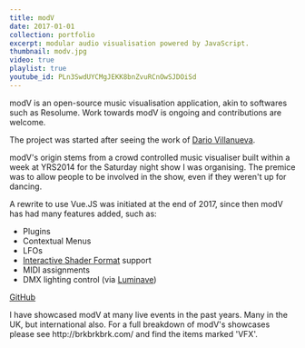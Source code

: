 ```yaml
---
title: modV
date: 2017-01-01
collection: portfolio
excerpt: modular audio visualisation powered by JavaScript.
thumbnail: modv.jpg
video: true
playlist: true
youtube_id: PLn3SwdUYCMgJEKK8bnZvuRCnOwSJDOiSd
---
```


modV is an open-source music visualisation application, akin to softwares such as Resolume.
Work towards modV is ongoing and contributions are welcome.

The project was started after seeing the work of [Dario Villanueva](http://www.alolo.co).

modV's origin stems from a crowd controlled music visualiser built within a week at YRS2014 for the Saturday night show I was organising. The premice was to allow people to be involved in the show, even if they weren't up for dancing.

A rewrite to use Vue.JS was initiated at the end of 2017, since then modV has had many features added, such as:

* Plugins
* Contextual Menus
* LFOs
* [Interactive Shader Format](https://www.interactiveshaderformat.com/) support
* MIDI assignments
* DMX lighting control (via [Luminave](https://github.com/NERDDISCO/luminave))

<a class="pure-button" href="https://github.com/2xAA/modV" target="_blank">
	<i class="fa fa-github-alt fa-lg"></i>
	GitHub
</a>

<p class="clearer">I have showcased modV at many live events in the past years. Many in the UK, but international also. For a full breakdown of modV's showcases please see http://brkbrkbrk.com/ and find the items marked 'VFX'.</p>
